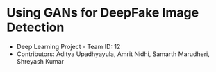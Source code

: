 # Using GANs for DeepFake Image Detection

 * Deep Learning Project - Team ID: 12
 * Contributors: Aditya Upadhyayula, Amrit Nidhi, Samarth Marudheri, Shreyash Kumar